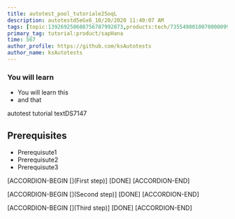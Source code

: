 ```yaml
---
title: autotest_pool_tutoriale25oqL
description: autotestd5eGx6_10/20/2020 11:40:07 AM
tags: [topic:139269250608756787992873,products:tech/73554900100700000996,tutorial:experience/advanced]
primary_tag: tutorial:product/sapHana
time: 567
author_profile: https://github.com/ksAutotests
author_name: ksAutotests
---
```

### You will learn
- You will learn this
- and that

autotest tutorial textDS7147

## Prerequisites
- Prerequisute1
- Prerequisute2
- Prerequisute3

[ACCORDION-BEGIN [](First step)]
[DONE]
[ACCORDION-END]

[ACCORDION-BEGIN [](Second step)]
[DONE]
[ACCORDION-END]

[ACCORDION-BEGIN [](Third step)]
[DONE]
[ACCORDION-END]

